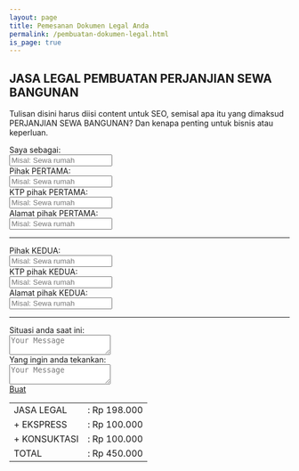```yaml
---
layout: page
title: Pemesanan Dokumen Legal Anda
permalink: /pembuatan-dokumen-legal.html
is_page: true
---
```


<section class="first-child">
  <div class="container">
    <div class="row">
      <div class="col-md-8">
        <h1><strong>JASA LEGAL PEMBUATAN PERJANJIAN SEWA BANGUNAN</strong></h1>
        <p class="lead">
          Tulisan disini harus diisi content untuk SEO, semisal apa itu yang dimaksud PERJANJIAN SEWA BANGUNAN? Dan kenapa penting untuk bisnis atau keperluan.</p>
      </div>
    </div>

  </div>
</section>
      
<section id="checkout">	
  <div class="container">
    <div class="row">
      <div class="col-md-8">
        <form>
          <label>Saya sebagai: </label>
          <div class="inputs-wrapper">
            <input class="validate-required" type="text" placeholder="Misal: Sewa rumah" name="jasa" onfocus="this.placeholder = ''" onblur="this.placeholder = 'Misal: Sewa rumah'">
          </div>
          <label>Pihak PERTAMA: </label>
          <div class="inputs-wrapper">
            <input class="validate-required" type="text" placeholder="Misal: Sewa rumah" name="jasa" onfocus="this.placeholder = ''" onblur="this.placeholder = 'Misal: Sewa rumah'">
          </div>
          <label>KTP pihak PERTAMA: </label>
          <div class="inputs-wrapper">
            <input class="validate-required" type="text" placeholder="Misal: Sewa rumah" name="jasa" onfocus="this.placeholder = ''" onblur="this.placeholder = 'Misal: Sewa rumah'">
          </div>
          <label>Alamat pihak PERTAMA: </label>
          <div class="inputs-wrapper">
            <input class="validate-required" type="text" placeholder="Misal: Sewa rumah" name="jasa" onfocus="this.placeholder = ''" onblur="this.placeholder = 'Misal: Sewa rumah'">
          </div>
          <hr/>
          <label>Pihak KEDUA: </label>
          <div class="inputs-wrapper">
            <input class="validate-required" type="text" placeholder="Misal: Sewa rumah" name="jasa" onfocus="this.placeholder = ''" onblur="this.placeholder = 'Misal: Sewa rumah'">
          </div>
          <label>KTP pihak KEDUA: </label>
          <div class="inputs-wrapper">
            <input class="validate-required" type="text" placeholder="Misal: Sewa rumah" name="jasa" onfocus="this.placeholder = ''" onblur="this.placeholder = 'Misal: Sewa rumah'">
          </div>
          <label>Alamat pihak KEDUA: </label>
          <div class="inputs-wrapper">
            <input class="validate-required" type="text" placeholder="Misal: Sewa rumah" name="jasa" onfocus="this.placeholder = ''" onblur="this.placeholder = 'Misal: Sewa rumah'">
          </div>
          <hr/>
          <label>Situasi anda saat ini: </label>
          <div class="inputs-wrapper">
            <textarea class="form-message validate-required" name="message" placeholder="Your Message"></textarea>
          </div>
          <label>Yang ingin anda tekankan: </label>
          <div class="inputs-wrapper">
            <textarea class="form-message validate-required" name="message" placeholder="Your Message"></textarea>
          </div>
          <a href="#" class="btn btn-primary btn-filled">Buat</a>
        </form>
      </div>
      <div class="col-md-4">
        <table>
          <tr>
            <td>JASA LEGAL</td>
            <td>: Rp 198.000</td>
          </tr>
          <tr>
            <td>+ EKSPRESS</td>
            <td>: Rp 100.000</td>
          </tr>
          <tr>
            <td>+ KONSUKTASI</td>
            <td>: Rp 100.000</td>
          </tr>
          <tr>
            <td>TOTAL</td>
            <td>: Rp 450.000</td>
          </tr>
        </table>
      </div>
    </div>
  </div>
</section>  
